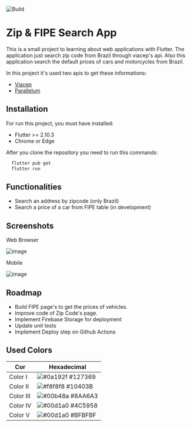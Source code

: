 ![Build](https://github.com/3duardonery/zip_code_app/actions/workflows/dart.yml/badge.svg)

# Zip & FIPE Search App
This is a small project to learning about web applications with Flutter. 
The application just search zip code from Brazil through viacep's api.
Also this application search the default prices of cars and motorcycles from Brazil.

In this project it's used two apis to get these informations:
- [Viacep](https://viacep.com.br/)
- [Parallelum](https://parallelum.com.br/fipe/api/v2)



## Installation
For run this project, you must have installed:

- Flutter >= 2.10.3
- Chrome or Edge

After you clone the repository you need to run this commands:

```bash
  flutter pub get
  flutter run
```
    
## Functionalities

- Search an address by zipcode (only Brazil)
- Search a price of a car from FIPE table (in development)


## Screenshots

Web Browser

![image](https://user-images.githubusercontent.com/7198258/163717135-2ae09c8b-e05c-4918-9e5e-82c9daae7a64.png)

Mobile

![image](https://user-images.githubusercontent.com/7198258/163717155-e30afc59-d551-412e-a66b-1b96039d2588.png)



## Roadmap
-  Build FIPE page's to get the prices of vehicles.
- Improve code of Zip Code's page.
- Implement Firebase Storage for deployment
- Update unit tests
- Implement Deploy step on Github Actions

## Used Colors

| Cor               | Hexadecimal                                                |
| ----------------- | ---------------------------------------------------------------- |
| Color I      | ![#0a192f](https://via.placeholder.com/10/127369?text=+) #127369 |
| Color II       | ![#f8f8f8](https://via.placeholder.com/10/10403B?text=+) #10403B |
| Color III     | ![#00b48a](https://via.placeholder.com/10/8AA6A3?text=+) #8AA6A3 |
| Color IV      | ![#00d1a0](https://via.placeholder.com/10/4C5958?text=+) #4C5958 |
| Color V      | ![#00d1a0](https://via.placeholder.com/10/BFBFBF?text=+) #BFBFBF |

